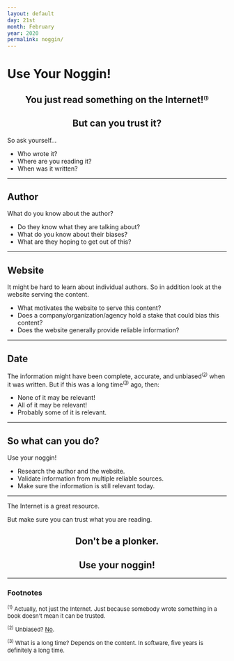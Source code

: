 ```yaml
---
layout: default
day: 21st
month: February
year: 2020
permalink: noggin/
---
```


# Use Your Noggin!

<h2 style="text-align:center">You just read something on the Internet!<sup><span style="font-size: x-small">(<a href="#footnote-1">1</a>)</span></sup></h2>

<h2 style="text-align:center">But can you trust it?</h2>

So ask yourself...
* Who wrote it?
* Where are you reading it?
* When was it written?

---

## Author

What do you know about the author?

* Do they know what they are talking about?
* What do you know about their biases?
* What are they hoping to get out of this?

---

<h2>Website</h2>

It might be hard to learn about individual authors.
So in addition look at the website serving the content.

* What motivates the website to serve this content?
* Does a company/organization/agency hold a stake that could bias this content?
* Does the website generally provide reliable information?

---

## Date

The information might have been complete, accurate, and unbiased<sup><span style="font-size: x-small">([2](#footnote-2))</span></sup> when it was written.
But if this was a long time<sup><span style="font-size: x-small">([3](#footnote-3))</span></sup> ago, then:

* None of it may be relevant!
* All of it may be relevant!
* Probably some of it is relevant.

---

## So what can you do?

Use your noggin!

* Research the author and the website.
* Validate information from multiple reliable sources.
* Make sure the information is still relevant today.

---

The Internet is a great resource.

But make sure you can trust what you are reading.

<h2 style="text-align:center">Don't be a plonker.</h2>

<h2 style="text-align:center">Use your noggin!</h2>

---

### Footnotes

<div style="font-size: small">

<a name="footnote-1"></a>
<sup>(1)</sup> Actually, not just the Internet.
Just because somebody wrote something in a book doesn't mean it can be trusted.

<a name="footnote-2"></a>
<sup>(2)</sup> Unbiased? [No](https://en.wikipedia.org/wiki/Implicit_stereotype).

<a name="footnote-3"></a>
<sup>(3)</sup> What is a long time?
Depends on the content.
In software, five years is definitely a long time.

</div>